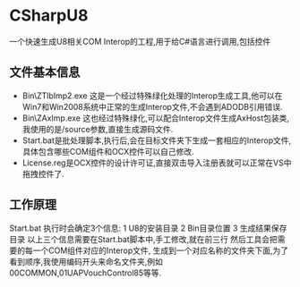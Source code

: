 # CSharpU8
一个快速生成U8相关COM Interop的工程,用于给C#语言进行调用,包括控件
## 文件基本信息
 - Bin\ZTlbImp2.exe 这是一个经过特殊绿化处理的Interop生成工具,他可以在Win7和Win2008系统中正常的生成Interop文件,不会遇到ADODB引用错误.
 - Bin\ZAxImp.exe 这也经过特殊绿化,可以配合Interop文件生成AxHost包装类,我使用的是/source参数,直接生成源码文件.
 - Start.bat是批处理脚本,执行后,会在目标文件夹下生成一套相应的Interop文件,具体包含哪些COM组件和OCX控件可以自己修改.
 - License.reg是OCX控件的设计许可证,直接双击导入注册表就可以正常在VS中拖拽控件了.
 ## 工作原理
 Start.bat 执行时会确定3个信息:
 1 U8的安装目录
 2 Bin目录位置
 3 生成结果保存目录
 以上三个信息需要在Start.bat脚本中,手工修改,就在前三行
 然后工具会把需要的每一个COM组件对应的Interop文件, 生成到一个对应名称的文件夹下面,为了看到顺序,我使用编码开头来命名文件夹,例如00COMMON,01UAPVouchControl85等等.
 
 
